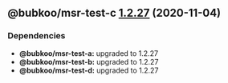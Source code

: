 ## @bubkoo/msr-test-c [1.2.27](https://github.com/bubkoo/monorepo-semantic-release/compare/monorepo-semantic-release-test-c@v1.2.26...monorepo-semantic-release-test-c@v1.2.27) (2020-11-04)





### Dependencies

* **@bubkoo/msr-test-a:** upgraded to 1.2.27
* **@bubkoo/msr-test-b:** upgraded to 1.2.27
* **@bubkoo/msr-test-d:** upgraded to 1.2.27
